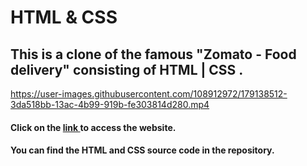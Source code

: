 # HTML & CSS

<h2> This is a clone of the famous "Zomato - Food delivery" consisting of HTML | CSS .</br> </h2>


https://user-images.githubusercontent.com/108912972/179138512-3da518bb-13ac-4b99-919b-fe303814d280.mp4
<h4> Click on the <a href = "https://goelkartik1910.github.io/Zomato-Clone/" > <strong> link </strong> </a> to access the website.</h4>
<h4> You can find the HTML and CSS source code in the repository. </h4>
